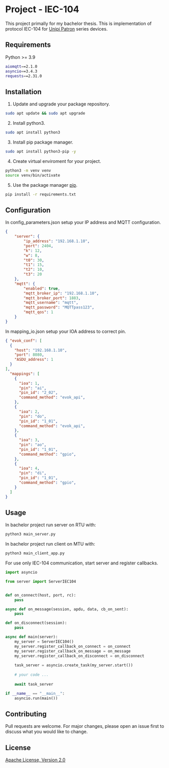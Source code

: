 # Project - IEC-104 

This project primally for my bachelor thesis. 
This is implementation of protocol IEC-104 for [Unipi Patron](https://kb.unipi.technology/en:hw:007-patron) series devices. 

## Requirements
Python >= 3.9
```bash
aiomqtt==2.1.0
asyncio==3.4.3
requests==2.31.0
```
 

## Installation

1. Update and upgrade your package repository.
```bash
sudo apt update && sudo apt upgrade
``` 

2. Install python3.
```bash
sudo apt install python3
```

3. Install pip package manager.
```bash
sudo apt install python3-pip -y
```

4. Create virtual enviroment for your project.
```bash
python3 -m venv venv
source venv/bin/activate
```

5. Use the package manager [pip](https://pip.pypa.io/en/stable/).
```bash
pip install -r requirements.txt
```

## Configuration
In config_parameters.json setup your IP address and MQTT configuration.
```json
{
    "server": {
        "ip_address": "192.168.1.10",
        "port": 2404,
        "k": 12,     
        "w": 8,
        "t0": 30,
        "t1": 15,
        "t2": 10,
        "t3": 20
    },
    "mqtt": {
        "enabled": true,
        "mqtt_broker_ip": "192.168.1.10",
        "mqtt_broker_port": 1883,
        "mqtt_username": "mqtt",
        "mqtt_password": "MQTTpass123",
        "mqtt_qos": 1
    }
}
```

In mapping_io.json setup your IOA address to correct pin. 
```json
{ "evok_conf": [
  {
    "host": "192.168.1.10",
    "port": 8080,
    "ASDU_address": 1
  }
],
  "mappings": [
    {
      "ioa": 1,
      "pin": "ai",
      "pin_id": "2_02",
      "command_method": "evok_api",
    },
    {
      "ioa": 2,
      "pin": "do",
      "pin_id": "1_01",
      "command_method": "evok_api",
    },
    {
      "ioa": 3,
      "pin": "ao",
      "pin_id": "1_01",
      "command_method": "gpio",
    },
    {
      "ioa": 4,
      "pin": "di",
      "pin_id": "1_01",
      "command_method": "gpio",
    }
  ]
}
```


## Usage
In bachelor project run server on RTU with:
```bash
python3 main_server.py
```

In bachelor project run client on MTU with:
```bash
python3 main_client_app.py
```

For use only IEC-104 communication, start server and register callbacks.
```python
import asyncio

from server import ServerIEC104


def on_connect(host, port, rc):
    pass

async def on_message(session, apdu, data, cb_on_sent):
    pass

def on_disconnect(session):
    pass

async def main(server):
    my_server = ServerIEC104()
    my_server.register_callback_on_connect = on_connect
    my_server.register_callback_on_message = on_message
    my_server.register_callback_on_disconnect = on_disconnect
    
    task_server = asyncio.create_task(my_server.start())
    
    # your code ...
    
    await task_server

if __name__ == "__main__":
    asyncio.run(main())

```

## Contributing

Pull requests are welcome. For major changes, please open an issue first
to discuss what you would like to change.


## License

[Apache License, Version 2.0](https://www.apache.org/licenses/LICENSE-2.0)
